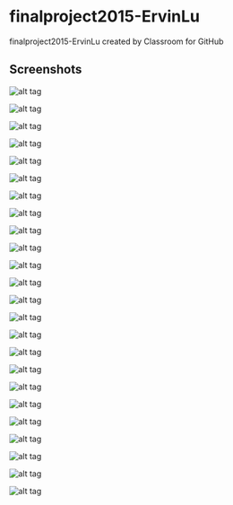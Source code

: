# finalproject2015-ErvinLu
finalproject2015-ErvinLu created by Classroom for GitHub

## Screenshots

![alt tag](https://github.com/DeLaSalleUniversity-Manila/finalproject2015-ErvinLu/blob/master/HuffPuff/device-2015-12-08-212127.png)

![alt tag](https://github.com/DeLaSalleUniversity-Manila/finalproject2015-ErvinLu/blob/master/HuffPuff/device-2015-12-08-212140.png)

![alt tag](https://github.com/DeLaSalleUniversity-Manila/finalproject2015-ErvinLu/blob/master/HuffPuff/device-2015-12-08-212146.png)

![alt tag](https://github.com/DeLaSalleUniversity-Manila/finalproject2015-ErvinLu/blob/master/HuffPuff/device-2015-12-08-212157.png)

![alt tag](https://github.com/DeLaSalleUniversity-Manila/finalproject2015-ErvinLu/blob/master/HuffPuff/device-2015-12-08-212211.png)

![alt tag](https://github.com/DeLaSalleUniversity-Manila/finalproject2015-ErvinLu/blob/master/HuffPuff/device-2015-12-08-212221.png)

![alt tag](https://github.com/DeLaSalleUniversity-Manila/finalproject2015-ErvinLu/blob/master/HuffPuff/device-2015-12-08-212235.png)

![alt tag](https://github.com/DeLaSalleUniversity-Manila/finalproject2015-ErvinLu/blob/master/HuffPuff/device-2015-12-08-212252.png)

![alt tag](https://github.com/DeLaSalleUniversity-Manila/finalproject2015-ErvinLu/blob/master/HuffPuff/device-2015-12-08-212300.png)

![alt tag](https://github.com/DeLaSalleUniversity-Manila/finalproject2015-ErvinLu/blob/master/HuffPuff/device-2015-12-08-212316.png)

![alt tag](https://github.com/DeLaSalleUniversity-Manila/finalproject2015-ErvinLu/blob/master/HuffPuff/device-2015-12-08-212322.png)

![alt tag](https://github.com/DeLaSalleUniversity-Manila/finalproject2015-ErvinLu/blob/master/HuffPuff/device-2015-12-08-212330.png)

![alt tag](https://github.com/DeLaSalleUniversity-Manila/finalproject2015-ErvinLu/blob/master/HuffPuff/device-2015-12-08-212339.png)

![alt tag](https://github.com/DeLaSalleUniversity-Manila/finalproject2015-ErvinLu/blob/master/HuffPuff/device-2015-12-08-212357.png)

![alt tag](https://github.com/DeLaSalleUniversity-Manila/finalproject2015-ErvinLu/blob/master/HuffPuff/device-2015-12-08-212403.png)

![alt tag](https://github.com/DeLaSalleUniversity-Manila/finalproject2015-ErvinLu/blob/master/HuffPuff/device-2015-12-08-212410.png)

![alt tag](https://github.com/DeLaSalleUniversity-Manila/finalproject2015-ErvinLu/blob/master/HuffPuff/device-2015-12-08-212416.png)

![alt tag](https://github.com/DeLaSalleUniversity-Manila/finalproject2015-ErvinLu/blob/master/HuffPuff/device-2015-12-08-212424.png)

![alt tag](https://github.com/DeLaSalleUniversity-Manila/finalproject2015-ErvinLu/blob/master/HuffPuff/device-2015-12-08-212446.png)

![alt tag](https://github.com/DeLaSalleUniversity-Manila/finalproject2015-ErvinLu/blob/master/HuffPuff/device-2015-12-08-212455.png)

![alt tag]()

![alt tag]()

![alt tag]()

![alt tag]()
